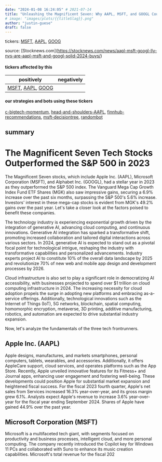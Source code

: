 ```yaml
---
date: "2024-01-08 16:24:05" # 2021-07-14
title: "Unleashing the Magnificent Seven: Why AAPL, MSFT, and GOOGL Could be Solid Buys for 2024"
# image: "images/plots/{{titleSlag}}.png"
author: "justin-guese"
draft: false
---
```

tickers: <a href='https://finance.yahoo.com/quote/MSFT' target='_blank'>MSFT</a>, <a href='https://finance.yahoo.com/quote/AAPL' target='_blank'>AAPL</a>, <a href='https://finance.yahoo.com/quote/GOOG' target='_blank'>GOOG</a> 

source: [Stocknews.com](<a href='https://stocknews.com/news/aapl-msft-googl-lly-nvs-are-aapl-msft-and-googl-solid-2024-buys/' target='_blank'>https://stocknews.com/news/aapl-msft-googl-lly-nvs-are-aapl-msft-and-googl-solid-2024-buys/</a>)

#### tickers affected by this

| positively | negatively |
|------------|------------
| <a href='https://finance.yahoo.com/quote/MSFT' target='_blank'>MSFT</a>, <a href='https://finance.yahoo.com/quote/AAPL' target='_blank'>AAPL</a>, <a href='https://finance.yahoo.com/quote/GOOG' target='_blank'>GOOG</a> |  |

#### our strategies and bots using these tickers

[c-bigtech-momentum](/strategies/c-bigtech-momentum), [head-and-shoulders-AAPL](/strategies/head-and-shoulders-AAPL), [finnhub-recommendations](/strategies/finnhub-recommendations), [msft-decisiontree](/strategies/msft-decisiontree), [randombot](/strategies/randombot)

## summary

# The Magnificent Seven Tech Stocks Outperformed the S&P 500 in 2023

The Magnificent Seven stocks, which include Apple Inc. (AAPL), Microsoft Corporation (MSFT), and Alphabet Inc. (GOOGL), had a stellar year in 2023 as they outperformed the S&P 500 index. The Vanguard Mega Cap Growth Index Fund ETF Shares (MGK) also saw impressive gains, securing a 6.9% increase over the past six months, surpassing the S&P 500's 5.6% increase. Investors' interest in these mega-cap stocks is evident from MGK's 49.2% gains over the past year. Let's take a closer look at the factors poised to benefit these companies.

The technology industry is experiencing exponential growth driven by the integration of generative AI, advancing cloud computing, and continuous innovations. Generative AI integration has sparked a transformative shift, promoting increased collaboration and tailored digital interactions across various sectors. In 2024, generative AI is expected to stand out as a pivotal focal point for technological intrigue, reshaping the industry with transformative capabilities and personalized advancements. Industry experts project AI to constitute 10% of the overall data landscape by 2025 and revolutionize 70% of new web and mobile app design and development processes by 2026.

Cloud infrastructure is also set to play a significant role in democratizing AI accessibility, with businesses projected to spend over $1 trillion on cloud computing infrastructure in 2024. The increasing necessity for cloud adoption propels the surge in adopting new platforms and embracing as-a-service offerings. Additionally, technological innovations such as the Internet of Things (IoT), 5G networks, blockchain, spatial computing, homomorphic encryption, metaverse, 3D printing, additive manufacturing, robotics, and automation are expected to drive substantial industry expansion.

Now, let's analyze the fundamentals of the three tech frontrunners.

## Apple Inc. (AAPL)

Apple designs, manufactures, and markets smartphones, personal computers, tablets, wearables, and accessories. Additionally, it offers AppleCare support, cloud services, and operates platforms such as the App Store. Recently, Apple unveiled innovative features for its Fitness+ and Journal apps, enhancing user engagement and fostering well-being. These developments could position Apple for substantial market expansion and heightened fiscal success. For the fiscal 2023 fourth quarter, Apple's net sales from Services increased 16.3% year-over-year, and its gross margin grew 6.1%. Analysts expect Apple's revenue to increase 3.6% year-over-year for the fiscal year ending September 2024. Shares of Apple have gained 44.9% over the past year.

## Microsoft Corporation (MSFT)

Microsoft is a multifaceted tech giant, with segments focused on productivity and business processes, intelligent cloud, and more personal computing. The company recently introduced the Copilot key for Windows 11 PCs and collaborated with Suno to enhance its music creation capabilities. Microsoft's total revenue for the fiscal 202